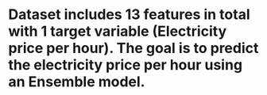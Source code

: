# Dataset includes 13 features in total with 1 target variable (Electricity price per hour). The goal is to predict the electricity price per hour using an Ensemble model.
